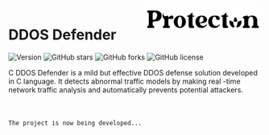<a href="https://trycatch.network/">
    <img src="https://github.com/trycatchh/protecton_defender/blob/assets/protecton_logo.png" alt="Protecton logo" title="Protecton" align="right" height="50" />
</a>

# DDOS Defender
![Version](https://img.shields.io/badge/version-1.0.0-blue.svg)
![GitHub stars](https://img.shields.io/github/stars/trycatchh/protecton_defender?style=flat-square)
![GitHub forks](https://img.shields.io/github/forks/trycatchh/protecton_defender?style=flat-square)
![GitHub license](https://img.shields.io/github/license/trycatchh/protecton_defender?style=flat-square)

C DDOS Defender is a mild but effective DDOS defense solution developed in C language. It detects abnormal traffic models by making real -time network traffic analysis and automatically prevents potential attackers.

<br><br>
``The project is now being developed...``
